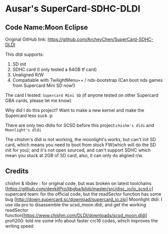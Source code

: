 # Ausar's SuperCard-SDHC-DLDI 

## Code Name:**Moon Eclipse**

Original GitHub link: https://github.com/ArcheyChen/SuperCard-SDHC-DLDI

This dldi supports:
1.  SD init
2.  SDHC card (I only tested a 64GB tf card)
3.  Unaligned R/W
4.  Compatiable with TwilightMenu++ / nds-bootstrap (Can boot nds games from Supercard Mini SD now!)

The card I tested:
  `Supercard Mini SD` (if anyone tested on other Supercard GBA cards, please let me know)

Why did I do this project? Want to make a new kernel and make the Supercard less suck :p

There are only two dldis for SCSD before this project:`chishm's dldi` and `Moonlight's dldi`

The chishm's dldi is not working, the moonlight's works, but can't init SD card, which means you need to boot from stock FW(which will do the SD init for you);
and it's not open sourced, and can't support SDHC which mean you stuck at 2GB of SD card, also, it can only do aligned r/w.

## Credits
chishm & libdev : for original code, but was broken on latest toolchains [https://github.com/devkitPro/libgba/blob/master/src/disc_io/io_scsd.c]
supercard team: for the official code, but the readSector function has some bug [http://down.supercard.sc/download/supercard_io.zip]
Moonlight dldi:  I use ida pro to disassemble the scsd_moon.dldi, and get the working readSector function[https://www.chishm.com/DLDI/downloads/scsd_moon.dldi]
profi200: told me some info about faster crc16 codes, which improves the writing speed
